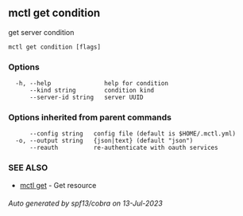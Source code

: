 ## mctl get condition

get server condition

```
mctl get condition [flags]
```

### Options

```
  -h, --help               help for condition
      --kind string        condition kind
      --server-id string   server UUID
```

### Options inherited from parent commands

```
      --config string   config file (default is $HOME/.mctl.yml)
  -o, --output string   {json|text} (default "json")
      --reauth          re-authenticate with oauth services
```

### SEE ALSO

* [mctl get](mctl_get.md)	 - Get resource

###### Auto generated by spf13/cobra on 13-Jul-2023
